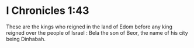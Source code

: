 # I Chronicles 1:43

These are the kings who reigned in the land of Edom before any king reigned over the people of Israel : Bela the son of Beor, the name of his city being Dinhabah.

